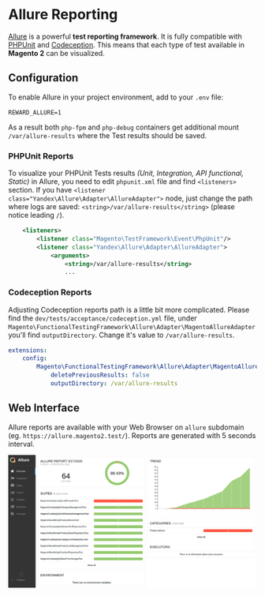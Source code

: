 # Allure Reporting

[Allure](http://allure.qatools.ru/) is a powerful **test reporting framework**. It is fully compatible with [PHPUnit](https://phpunit.de/) and  [Codeception](https://codeception.com/). This means that each type of test available in **Magento 2** can be visualized.

## Configuration

To enable Allure in your project environment, add to your `.env` file:

```
REWARD_ALLURE=1
```

As a result both `php-fpm` and `php-debug` containers get additional mount `/var/allure-results` where the Test results should be saved.

### PHPUnit Reports

To visualize your PHPUnit Tests results *(Unit, Integration, API functional, Static)* in Allure, you need to edit `phpunit.xml` file and find `<listeners>` section. If you have `<listener class="Yandex\Allure\Adapter\AllureAdapter">` node, just change the path where logs are saved: `<string>/var/allure-results</string>` (please notice leading `/`).

```xml
    <listeners>
        <listener class="Magento\TestFramework\Event\PhpUnit"/>
        <listener class="Yandex\Allure\Adapter\AllureAdapter">
            <arguments>
                <string>/var/allure-results</string>
                ...
```

### Codeception Reports

Adjusting Codeception reports path is a little bit more complicated. Please find the `dev/tests/acceptance/codeception.yml` file, under `Magento\FunctionalTestingFramework\Allure\Adapter\MagentoAllureAdapter` you'll find `outputDirectory`. Change it's value to `/var/allure-results`.

```yaml
extensions:
    config:
        Magento\FunctionalTestingFramework\Allure\Adapter\MagentoAllureAdapter:
            deletePreviousResults: false
            outputDirectory: /var/allure-results
```

## Web Interface

Allure reports are available with your Web Browser on `allure` subdomain (eg. `https://allure.magento2.test/`). Reports are generated with 5 seconds interval.

![Example Report generated with Allure](screenshots/allure-reporting.png)
